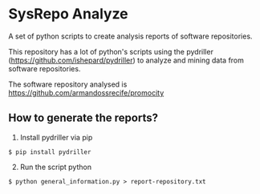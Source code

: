 # SysRepo Analyze
A set of python scripts to create analysis reports of software repositories.

This repository has a lot of python's scripts using the pydriller (https://github.com/ishepard/pydriller) to analyze and mining data from software repositories. 

The software repository analysed is https://github.com/armandossrecife/promocity

How to generate the reports?
---

1. Install pydriller via pip
```
$ pip install pydriller
```
2. Run the script python
```
$ python general_information.py > report-repository.txt
```
